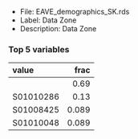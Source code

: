 

* File: EAVE_demographics_SK.rds
* Label: Data Zone
* Description: Data Zone

### Top 5 variables
| value     |   frac |
|:----------|-------:|
|           |  0.69  |
| S01010286 |  0.13  |
| S01008425 |  0.089 |
| S01010048 |  0.089 |
        